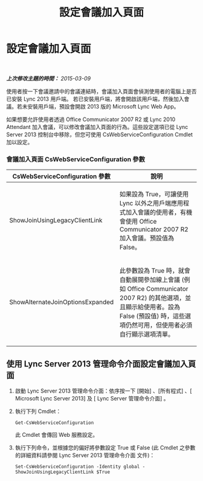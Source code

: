 ﻿---
title: 設定會議加入頁面
TOCTitle: 設定會議加入頁面
ms:assetid: a87319b7-3124-4262-8f9d-18138870ee2d
ms:mtpsurl: https://technet.microsoft.com/zh-tw/library/JJ205145(v=OCS.15)
ms:contentKeyID: 49291932
ms.date: 08/10/2015
mtps_version: v=OCS.15
ms.translationtype: HT
---

# 設定會議加入頁面

 

_**上次修改主題的時間：** 2015-03-09_

使用者按一下會議邀請中的會議連結時，會議加入頁面會偵測使用者的電腦上是否已安裝 Lync 2013 用戶端。 若已安裝用戶端，將會開啟該用戶端，然後加入會議。若未安裝用戶端，預設會開啟 2013 版的 Microsoft Lync Web App。

如果想要允許使用者透過 Office Communicator 2007 R2 或 Lync 2010 Attendant 加入會議，可以修改會議加入頁面的行為。這些設定選項已從 Lync Server 2013 控制台中移除，但您可使用 CsWebServiceConfiguration Cmdlet 加以設定。

### 會議加入頁面 CsWebServiceConfiguration 參數

<table>
<colgroup>
<col style="width: 50%" />
<col style="width: 50%" />
</colgroup>
<thead>
<tr class="header">
<th>CsWebServiceConfiguration 參數</th>
<th>說明</th>
</tr>
</thead>
<tbody>
<tr class="odd">
<td><p>ShowJoinUsingLegacyClientLink</p></td>
<td><p>如果設為 True，可讓使用 Lync 以外之用戶端應用程式加入會議的使用者，有機會使用 Office Communicator 2007 R2 加入會議。預設值為 False。</p></td>
</tr>
<tr class="even">
<td><p>ShowAlternateJoinOptionsExpanded</p></td>
<td><p>此參數設為 True 時，就會自動展開參加線上會議 (例如 Office Communicator 2007 R2) 的其他選項，並且顯示給使用者。設為 False (預設值) 時，這些選項仍然可用，但使用者必須自行顯示選項清單。</p></td>
</tr>
</tbody>
</table>


## 使用 Lync Server 2013 管理命令介面設定會議加入頁面

1.  啟動 Lync Server 2013 管理命令介面：依序按一下 \[開始\] 、\[所有程式\] 、\[ Microsoft Lync Server 2013\] 及 \[ Lync Server 管理命令介面\] 。

2.  執行下列 Cmdlet：
    
        Get-CsWebServiceConfiguration
    
    此 Cmdlet 會傳回 Web 服務設定。

3.  執行下列命令，並根據您的偏好將參數設定 True 或 False (此 Cmdlet 之參數的詳細資料請參閱 Lync Server 2013 管理命令介面 文件)：
    
        Set-CsWebServiceConfiguration -Identity global -ShowJoinUsingLegacyClientLink $True

